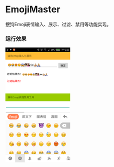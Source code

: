 # EmojiMaster
搜狗Emoji表情输入、展示、过滤、禁用等功能实现。

### 运行效果

<a href="./art/ScreenShot.png"><img src="./art/ScreenShot.png" width="40%"/></a>